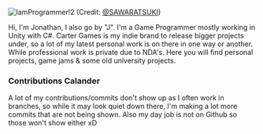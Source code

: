 ![IamProgrammer!2](https://github.com/JonathanMCarter/JonathanMCarter/assets/33253710/66588a96-5f75-4bf1-b42c-d8701b8ebd28)
(Credit: [@SAWARATSUKI](https://github.com/SAWARATSUKI))

Hi, I'm Jonathan, I also go by "J". I'm a Game Programmer mostly working in Unity with C#. Carter Games is my indie brand to release bigger projects under, so a lot of my latest personal work is on there in one way or another. While professional work is private due to NDA's. Here you will find personal projects, game jams & some old university projects. 

### Contributions Calander
A lot of my contributions/commits don't show up as I often work in branches, so while it may look quiet down there, I'm making a lot more commits that are not being shown. Also my day job is not on Github so those won't show either xD
